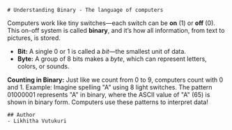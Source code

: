     # Understanding Binary - The language of computers

Computers work like tiny switches—each switch can be **on** (1) or **off** (0). This on-off system is called **binary**, and it’s how all information, from text to pictures, is stored.

*   **Bit:** A single 0 or 1 is called a _bit_—the smallest unit of data.
*   **Byte:** A group of 8 bits makes a _byte_, which can represent letters, colors, or sounds.

**Counting in Binary:** Just like we count from 0 to 9, computers count with 0 and 1.
Example: Imagine spelling "A" using 8 light switches. The pattern 01000001 represents "A" in binary, where the ASCII value of "A" (65) is shown in binary form. Computers use these patterns to interpret data!


    ## Author
    - Likhitha Vutukuri
